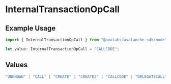# InternalTransactionOpCall

## Example Usage

```typescript
import { InternalTransactionOpCall } from "@avalabs/avalanche-sdk/models/components";

let value: InternalTransactionOpCall = "CALLCODE";
```

## Values

```typescript
"UNKNOWN" | "CALL" | "CREATE" | "CREATE2" | "CALLCODE" | "DELEGATECALL" | "STATICCALL"
```
